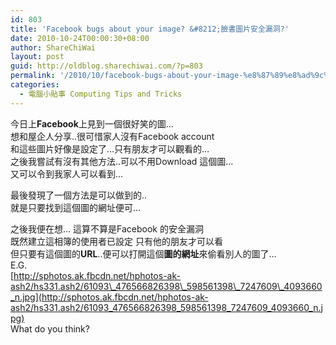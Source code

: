 ```yaml
---
id: 803
title: 'Facebook bugs about your image? &#8212;臉書圖片安全漏洞?'
date: 2010-10-24T00:00:30+08:00
author: ShareChiWai
layout: post
guid: http://oldblog.sharechiwai.com/?p=803
permalink: '/2010/10/facebook-bugs-about-your-image-%e8%87%89%e8%ad%9c%e5%9c%96%e7%89%87%e5%ae%89%e5%85%a8%e6%bc%8f%e6%b4%9e/'
categories:
  - 電腦小貼事 Computing Tips and Tricks
---
```

今日上**Facebook**上見到一個很好笑的圖&#8230;  
想和屋企人分享..很可惜家人沒有Facebook account  
和這些圖片好像是設定了&#8230;只有朋友才可以觀看的&#8230;  
之後我嘗試有沒有其他方法..可以不用Download 這個圖&#8230;  
又可以令到我家人可以看到&#8230;

最後發現了一個方法是可以做到的..  
就是只要找到這個圖的網址便可&#8230;

之後我便在想&#8230; 這算不算是Facebook 的安全漏洞  
既然建立這相簿的使用者已設定 只有他的朋友才可以看  
但只要有這個圖的**URL**..便可以打開這個**圖的網址**來偷看別人的圖了&#8230;  
E.G.  
[http://sphotos.ak.fbcdn.net/hphotos-ak-ash2/hs331.ash2/61093\_476566826398\_598561398\_7247609\_4093660_n.jpg](http://sphotos.ak.fbcdn.net/hphotos-ak-ash2/hs331.ash2/61093_476566826398_598561398_7247609_4093660_n.jpg)  
What do you think?